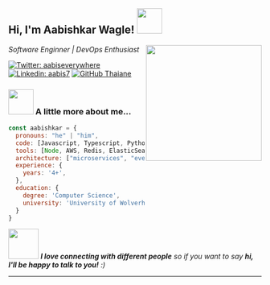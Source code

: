 <h2> Hi, I'm Aabishkar Wagle! <img src="https://media.giphy.com/media/mGcNjsfWAjY5AEZNw6/giphy.gif" width="50"></h2>
<img align='right' src="https://c.tenor.com/N-fJ0Azh_ykAAAAM/cat-computer.gif" width="230">
<p><em>Software Enginner | DevOps Enthusiast</em></p>

[![Twitter: aabiseverywhere](https://img.shields.io/twitter/follow/aabiscodes?style=social)](https://twitter.com/aabiseverywhere)
[![Linkedin: aabis7](https://img.shields.io/badge/-aabis7-blue?style=flat-square&logo=Linkedin&logoColor=white&link=https://www.linkedin.com/in/aabis7/)](https://www.linkedin.com/in/thaianebraga/)
[![GitHub Thaiane](https://img.shields.io/github/followers/Aabishkar2?label=follow&style=social)](https://github.com/Aabishkar2)


### <img src="https://sedhai.com/web/wp-content/uploads/2013/02/Animated-Flag-Nepal.gif" width="50"> A little more about me...  

```javascript
const aabishkar = {
  pronouns: "he" | "him",
  code: [Javascript, Typescript, Python],
  tools: [Node, AWS, Redis, ElasticSearch, Jest, Docker, MySQL, Postgres],
  architecture: ["microservices", "event-driven", "design system pattern"],
  experience: {
    years: '4+',
  },
  education: {
    degree: 'Computer Science',
    university: 'University of Wolverhampton',
  }
}
```

<img src="https://media.giphy.com/media/LnQjpWaON8nhr21vNW/giphy.gif" width="60"> <em><b>I love connecting with different people</b> so if you want to say <b>hi, I'll be happy to talk to you!</b> :)</em>

---
